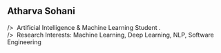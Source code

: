 <!--Intro Section-->
## Atharva Sohani
/>&nbsp;&nbsp;Artificial Intelligence & Machine Learning Student .<br>
/>&nbsp;&nbsp;Research Interests: Machine Learning, Deep Learning, NLP, Software Engineering <br>
&nbsp;&nbsp;&nbsp;&nbsp;&nbsp;&nbsp; &nbsp;&nbsp; <br>





